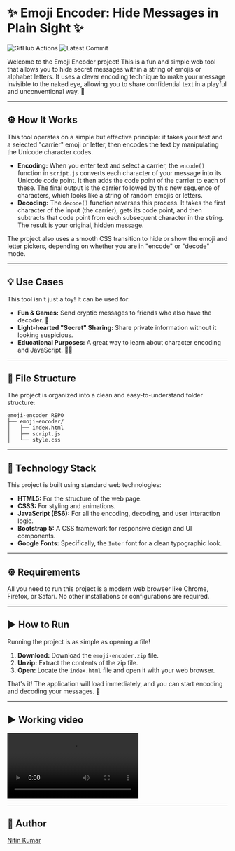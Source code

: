 # ✨ Emoji Encoder: Hide Messages in Plain Sight ✨   

![GitHub Actions](https://img.shields.io/github/actions/workflow/status/nitinkumar30/emoji-encoder/deploy.yaml?label=GitHub%20Actions&logo=github)
![Latest Commit](https://img.shields.io/github/last-commit/nitinkumar30/emoji-encoder?color=green)

Welcome to the Emoji Encoder project\! This is a fun and simple web tool that allows you to hide secret messages within a string of emojis or alphabet letters. It uses a clever encoding technique to make your message invisible to the naked eye, allowing you to share confidential text in a playful and unconventional way. 🤫

-----

## ⚙️ How It Works

This tool operates on a simple but effective principle: it takes your text and a selected "carrier" emoji or letter, then encodes the text by manipulating the Unicode character codes.

  * **Encoding:** When you enter text and select a carrier, the `encode()` function in `script.js` converts each character of your message into its Unicode code point. It then adds the code point of the carrier to each of these. The final output is the carrier followed by this new sequence of characters, which looks like a string of random emojis or letters.
  * **Decoding:** The `decode()` function reverses this process. It takes the first character of the input (the carrier), gets its code point, and then subtracts that code point from each subsequent character in the string. The result is your original, hidden message.

The project also uses a smooth CSS transition to hide or show the emoji and letter pickers, depending on whether you are in "encode" or "decode" mode.

-----

## 💡 Use Cases

This tool isn't just a toy\! It can be used for:

  * **Fun & Games:** Send cryptic messages to friends who also have the decoder. 🤪
  * **Light-hearted "Secret" Sharing:** Share private information without it looking suspicious.
  * **Educational Purposes:** A great way to learn about character encoding and JavaScript. 👨‍💻

-----

## 📂 File Structure

The project is organized into a clean and easy-to-understand folder structure:

```
emoji-encoder REPO
├── emoji-encoder/
│   ├── index.html       
│   ├── script.js        
│   └── style.css        
```

-----

## 🔧 Technology Stack

This project is built using standard web technologies:

  * **HTML5:** For the structure of the web page.
  * **CSS3:** For styling and animations.
  * **JavaScript (ES6):** For all the encoding, decoding, and user interaction logic.
  * **Bootstrap 5:** A CSS framework for responsive design and UI components.
  * **Google Fonts:** Specifically, the `Inter` font for a clean typographic look.

-----

## ⚙️ Requirements

All you need to run this project is a modern web browser like Chrome, Firefox, or Safari. No other installations or configurations are required.

-----

## ▶️ How to Run

Running the project is as simple as opening a file\!

1.  **Download:** Download the `emoji-encoder.zip` file.
2.  **Unzip:** Extract the contents of the zip file.
3.  **Open:** Locate the `index.html` file and open it with your web browser.

That's it\! The application will load immediately, and you can start encoding and decoding your messages. 🎉

-----

## ▶️ Working video

![Working Video of emoji encoder](https://github.com/nitinkumar30/emoji-encoder/blob/main/emoji-encoder.mp4)

-----

## 💖 Author

[Nitin Kumar](https://linkedin.com/in/nitin30kumar/)





